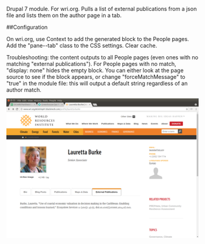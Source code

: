 Drupal 7 module. For wri.org. Pulls a list of external publications from a json file and lists them on the author page in a tab.

##Configuration

On wri.org, use Context to add the generated block to the People pages. Add the "pane--tab" class to the CSS settings. Clear cache.

Troubleshooting: the content outputs to all People pages (even ones with no matching "external publications"). For People pages with no match, "display: none" hides the empty block. You can either look at the page source to see if the block appears, or change "forceMatchMessage" to "true" in the module file: this will output a default string regardless of an author match. 

![screenshot of module running on wri.org](Screenshot_from_2018-02-23_16-26-24.png)
